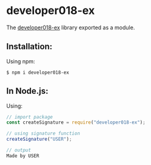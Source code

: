 # developer018-ex

The [developer018-ex](https://www.npmjs.com/package/developer018-ex) library exported as a module.

## Installation:

Using npm:

```shell
$ npm i developer018-ex
```

## In Node.js:

Using:

```js
// import package
const createSignature = require("developer018-ex");

// using signature function
createSignature("USER");

// output
Made by USER
```

